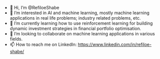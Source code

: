 - 👋 Hi, I’m @RefiloeShabe
- 👀 I’m interested in AI and machine learning, mostly machine learning applications in real life problems; industry related problems, etc. 
- 🌱 I’m currently learning how to use reinforcement learning for building dynamic investment strategies in financial portfolio optimisation. 
- 💞️ I’m looking to collaborate on machine learning applications in various fields.
- 📫 How to reach me on LinkedIn: https://www.linkedin.com/in/refiloe-shabe/ 

<!---
RefiloeShabe/RefiloeShabe is a ✨ special ✨ repository because its `README.md` (this file) appears on your GitHub profile.
You can click the Preview link to take a look at your changes.
--->
